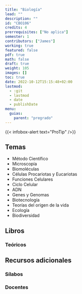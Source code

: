 ```yaml
---
title: "Biología"
lead: ""
description: ""
id: "CBO106"
credits: 4
prerrequisites: ["No aplica"]
semester: 1
contributors: ["James"]
working: true
featured: false
pdf: true
math: false
draft: true
weight: 105
images: []
toc: true
date: 2022-10-12T15:15:48+02:00
lastmod:
  - :git
  - lastmod
  - date
  - publishDate
menu:
  guias:
    parent: "pregrado"
---
```


{{< infobox-alert text="ProTip" />}}

## Temas

- Método Científico
- Microscopía
- Biomoléculas
- Células Procariotas y Eucariotas
- Funciones Celulares
- Ciclo Celular
- ADN
- Genes y Genomas
- Biotecnología
- Teorías del origen de la vida
- Ecología
- Biodiversidad

## Libros

### Teóricos

## Recursos adicionales

### Sílabos

### Docentes
